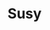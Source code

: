 ---
title: Susy
date: 
draft: false

# descripcion
description : Pulsera de plata 925 y nácar

materials: Plata 925

color: Plateado y nácar blanco

dimensions: 18,5cm largo

code: 03-24-0610

type: "Pulseras"

categories: []

price: $11.820,00

price_eftvo: $10.050,00

# Images
# first image will be shown in the product page
images:
  # - image: "images/path_to_image"
  # La ubicacion de las imagenes es imagenes/Pulseras/Pulseras.Nácar/03-24-0610-susy
  - image: "./images/pulseras/nácar/03-24-0610.JPG"
---